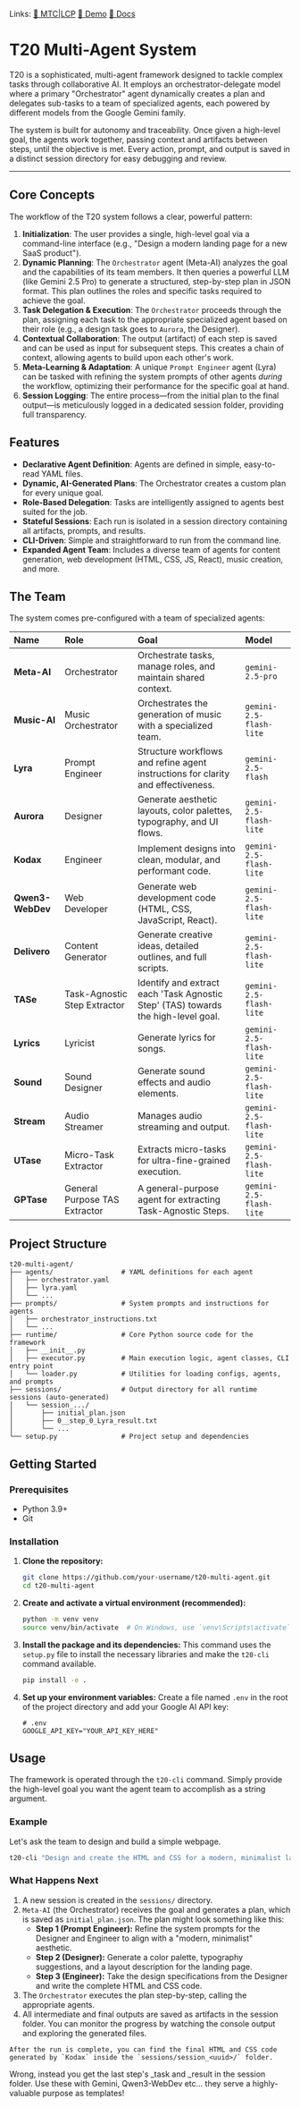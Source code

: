Links: [🧮 MTC|LCP](https://ai.violass.club/mtc-lcp/)
[🪽 Demo](./logs/session_f0c1a0b6-4829-4d99-9657-b5f40f94b2cd)
[📖 Docs](https://ai.violass.club/t20)


# T20 Multi-Agent System

T20 is a sophisticated, multi-agent framework designed to tackle complex tasks through collaborative AI. It employs an orchestrator-delegate model where a primary "Orchestrator" agent dynamically creates a plan and delegates sub-tasks to a team of specialized agents, each powered by different models from the Google Gemini family.

The system is built for autonomy and traceability. Once given a high-level goal, the agents work together, passing context and artifacts between steps, until the objective is met. Every action, prompt, and output is saved in a distinct session directory for easy debugging and review.

---

## Core Concepts

The workflow of the T20 system follows a clear, powerful pattern:

1.  **Initialization**: The user provides a single, high-level goal via a command-line interface (e.g., "Design a modern landing page for a new SaaS product").
2.  **Dynamic Planning**: The `Orchestrator` agent (Meta-AI) analyzes the goal and the capabilities of its team members. It then queries a powerful LLM (like Gemini 2.5 Pro) to generate a structured, step-by-step plan in JSON format. This plan outlines the roles and specific tasks required to achieve the goal.
3.  **Task Delegation & Execution**: The `Orchestrator` proceeds through the plan, assigning each task to the appropriate specialized agent based on their role (e.g., a design task goes to `Aurora`, the Designer).
4.  **Contextual Collaboration**: The output (artifact) of each step is saved and can be used as input for subsequent steps. This creates a chain of context, allowing agents to build upon each other's work.
5.  **Meta-Learning & Adaptation**: A unique `Prompt Engineer` agent (Lyra) can be tasked with refining the system prompts of other agents *during* the workflow, optimizing their performance for the specific goal at hand.
6.  **Session Logging**: The entire process—from the initial plan to the final output—is meticulously logged in a dedicated session folder, providing full transparency.

## Features

-   **Declarative Agent Definition**: Agents are defined in simple, easy-to-read YAML files.
-   **Dynamic, AI-Generated Plans**: The Orchestrator creates a custom plan for every unique goal.
-   **Role-Based Delegation**: Tasks are intelligently assigned to agents best suited for the job.
-   **Stateful Sessions**: Each run is isolated in a session directory containing all artifacts, prompts, and results.
-   **CLI-Driven**: Simple and straightforward to run from the command line.
-   **Expanded Agent Team**: Includes a diverse team of agents for content generation, web development (HTML, CSS, JS, React), music creation, and more.

## The Team

The system comes pre-configured with a team of specialized agents:

| Name     | Role                        | Goal                                                                                         | Model                               |
| :------- | :-------------------------- | :------------------------------------------------------------------------------------------- | :---------------------------------- |
| **Meta-AI**  | Orchestrator                | Orchestrate tasks, manage roles, and maintain shared context.                                | `gemini-2.5-pro`                    |
| **Music-AI** | Music Orchestrator          | Orchestrates the generation of music with a specialized team.                                | `gemini-2.5-flash-lite`             |
| **Lyra**     | Prompt Engineer             | Structure workflows and refine agent instructions for clarity and effectiveness.             | `gemini-2.5-flash`                  |
| **Aurora**   | Designer                    | Generate aesthetic layouts, color palettes, typography, and UI flows.                        | `gemini-2.5-flash-lite`             |
| **Kodax**    | Engineer                    | Implement designs into clean, modular, and performant code.                                  | `gemini-2.5-flash-lite`             |
| **Qwen3-WebDev**| Web Developer            | Generate web development code (HTML, CSS, JavaScript, React).                               | `gemini-2.5-flash-lite`             |
| **Delivero** | Content Generator           | Generate creative ideas, detailed outlines, and full scripts.                                | `gemini-2.5-flash-lite`             |
| **TASe**     | Task-Agnostic Step Extractor | Identify and extract each 'Task Agnostic Step' (TAS) towards the high-level goal.            | `gemini-2.5-flash-lite`             |
| **Lyrics**   | Lyricist                    | Generate lyrics for songs.                                                                   | `gemini-2.5-flash-lite`             |
| **Sound**    | Sound Designer              | Generate sound effects and audio elements.                                                   | `gemini-2.5-flash-lite`             |
| **Stream**   | Audio Streamer              | Manages audio streaming and output.                                                          | `gemini-2.5-flash-lite`             |
| **UTase**    | Micro-Task Extractor        | Extracts micro-tasks for ultra-fine-grained execution.                                       | `gemini-2.5-flash-lite`             |
| **GPTase**   | General Purpose TAS Extractor | A general-purpose agent for extracting Task-Agnostic Steps.                                  | `gemini-2.5-flash-lite`             |

## Project Structure

```
t20-multi-agent/
├── agents/                 # YAML definitions for each agent
│   ├── orchestrator.yaml
│   ├── lyra.yaml
│   └── ...
├── prompts/                # System prompts and instructions for agents
│   ├── orchestrator_instructions.txt
│   └── ...
├── runtime/                # Core Python source code for the framework
│   ├── __init__.py
│   ├── executor.py         # Main execution logic, agent classes, CLI entry point
│   └── loader.py           # Utilities for loading configs, agents, and prompts
├── sessions/               # Output directory for all runtime sessions (auto-generated)
│   └── session_.../
│       ├── initial_plan.json
│       ├── 0__step_0_Lyra_result.txt
│       └── ...
└── setup.py                # Project setup and dependencies
```

## Getting Started

### Prerequisites

-   Python 3.9+
-   Git

### Installation

1.  **Clone the repository:**
    ```bash
    git clone https://github.com/your-username/t20-multi-agent.git
    cd t20-multi-agent
    ```

2.  **Create and activate a virtual environment (recommended):**
    ```bash
    python -m venv venv
    source venv/bin/activate  # On Windows, use `venv\Scripts\activate`
    ```

3.  **Install the package and its dependencies:**
    This command uses the `setup.py` file to install the necessary libraries and make the `t20-cli` command available.
    ```bash
    pip install -e .
    ```

4.  **Set up your environment variables:**
    Create a file named `.env` in the root of the project directory and add your Google AI API key:
    ```
    # .env
    GOOGLE_API_KEY="YOUR_API_KEY_HERE"
    ```

## Usage

The framework is operated through the `t20-cli` command. Simply provide the high-level goal you want the agent team to accomplish as a string argument.

### Example

Let's ask the team to design and build a simple webpage.

```bash
t20-cli "Design and create the HTML and CSS for a modern, minimalist landing page for a new SaaS product called 'Innovate'."
```

### What Happens Next

1.  A new session is created in the `sessions/` directory.
2.  `Meta-AI` (the Orchestrator) receives the goal and generates a plan, which is saved as `initial_plan.json`. The plan might look something like this:
    -   **Step 1 (Prompt Engineer):** Refine the system prompts for the Designer and Engineer to align with a "modern, minimalist" aesthetic.
    -   **Step 2 (Designer):** Generate a color palette, typography suggestions, and a layout description for the landing page.
    -   **Step 3 (Engineer):** Take the design specifications from the Designer and write the complete HTML and CSS code.
3.  The `Orchestrator` executes the plan step-by-step, calling the appropriate agents.
4.  All intermediate and final outputs are saved as artifacts in the session folder. You can monitor the progress by watching the console output and exploring the generated files.

```
After the run is complete, you can find the final HTML and CSS code generated by `Kodax` inside the `sessions/session_<uuid>/` folder.
```

Wrong, instead you get the last step's _task and _result in the session folder. Use these with Gemini, Qwen3-WebDev etc... they serve a highly-valuable purpose as templates!
